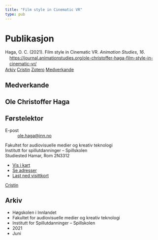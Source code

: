 ```yaml
---
title: "Film style in Cinematic VR"
type: pub
---
```

<h1>Publikasjon</h1>
<article id="csl-bib-container-ENYHI975" class="csl-bib-container">
  <div class="csl-bib-body" style="line-height: 1.35; padding-left: 1em; text-indent:-1em;">
  <div class="csl-entry">Haga, O. C. (2021). Film style in Cinematic VR. <i>Animation Studies</i>, <i>16</i>. <a href="https://journal.animationstudies.org/ole-christoffer-haga-film-style-in-cinematic-vr/">https://journal.animationstudies.org/ole-christoffer-haga-film-style-in-cinematic-vr/</a></div>
</div>
  <div class="csl-bib-buttons">
    <a href="#taxonomy-article-ENYHI975" class="csl-bib-button">Arkiv</a>
    <a href="https://app.cristin.no/results/show.jsf?id=1915777" alt="Cristin URL" class="csl-bib-button">Cristin</a>
    <a href="http://zotero.org/groups/5022929/items/ENYHI975" alt="Zotero URL" class="csl-bib-button">Zotero</a>
    <a href="#contributors-article-ENYHI975" class="csl-bib-button">Medverkande</a>
  </div>
  <div id="csl-bib-meta-container-ENYHI975"></div>
</article>
<div id="csl-bib-meta-ENYHI975" class="csl-bib-meta">
  <article id="contributors-article-ENYHI975" class="contributors-article">
    <h1>Medverkande</h1>
    <div class="personas">
<div class="vrtx-hinn-person-card">
<div class="photo">
<i class="lar la-user-circle missing-person"></i>
</div>
<div class="info">
<hgroup><h1>Ole Christoffer Haga</h1>
<h2>Førstelektor</h2>
</hgroup><dl>
<dt>E-post</dt>
<dd>
<a href="mailto:ole.haga@inn.no">ole.haga@inn.no</a>
</dd>
</dl>
<p>
Fakultet for audiovisuelle medier og kreativ teknologi<br>
Institutt for spillutdanninger – Spillskolen<br>
Studiested Hamar,
Rom 2N3312
</p>
<ul class="vrtx-hinn-links">
<li><a href="https://www.google.com/maps?q=60.79677,11.07358">Vis i kart</a></li>
<li><a href="https://www.inn.no/finn-en-ansatt/ole-haga.html#vrtx-hinn-addresses">Se adresser</a></li>
<li><a href="https://www.inn.no/finn-en-ansatt/ole-haga.html?vrtx=vcf">Last ned visittkort</a></li>
</ul>
</div>
</div>
<a href="https://app.cristin.no/persons/show.jsf?id=1131085" alt="Cristin URL" class="personas-cristin">Cristin</a>
</div>
  </article>
  <article id="taxonomy-article-ENYHI975" class="taxonomy-article">
    <h1>Arkiv</h1>
    <ul>
      <li>Høgskolen i Innlandet</li>
      <li>Fakultet for audiovisuelle medier og kreativ teknologi</li>
      <li>Institutt for Spillutdanninger – Spillskolen</li>
      <li>2021</li>
      <li>Juni</li>
    </ul>
  </article>
</div>
